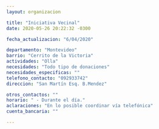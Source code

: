 ```yaml
---
layout: organizacion

title: "Iniciativa Vecinal"
date: 2020-05-26 20:22:32 -0300

fecha_actualizacion: "6/04/2020"

departamento: "Montevideo"
barrio: "Cerrito de la Victoria"
actividades: "Olla"
necesidades: "Todo tipo de donaciones"
necesidades_especificas: ""
telefono_contacto: "092933742"
direccion: "San Martín Esq. B.Mendez"

otros_contactos: ""
horario: " - Durante el día."
aclaraciones: "En lo posible coordinar vía telefónica"
cuenta_bancaria: ""

---
```

